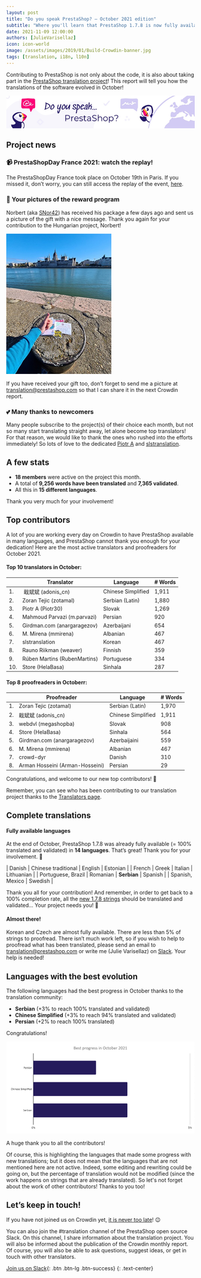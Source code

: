 ```yaml
---
layout: post
title: "Do you speak PrestaShop? – October 2021 edition"
subtitle: "Where you'll learn that PrestaShop 1.7.8 is now fully available in Serbian"
date: 2021-11-09 12:00:00 
authors: [JulieVarisellaz]
icon: icon-world
image: /assets/images/2019/01/Build-Crowdin-banner.jpg
tags: [translation, i18n, l10n]
---
```


Contributing to PrestaShop is not only about the code, it is also about taking part in the [PrestaShop translation project](https://crowdin.com/project/prestashop-official)! This report will tell you how the translations of the software evolved in October!

![Crowdin Monthly banner](/assets/images/2019/01/Build-Crowdin-banner.jpg)

## Project news

### 📹 PrestaShopDay France 2021: watch the replay!

The PrestaShopDay France took place on October 19th in Paris. If you missed it, don’t worry, you can still access the replay of the event, [here](https://events.prestashop.com/prestashop-day-2021/en/content/replay?searchtext=&page=1&%24pagegroup=franais).

### 📸 Your pictures of the reward program

Norbert (aka [SNor42](https://crowdin.com/profile/SNor42)) has received his package a few days ago and sent us a picture of the gift with a nice message. Thank you again for your contribution to the Hungarian project, Norbert! 

![Norbert’s picture](/assets/images/2021/11/build-norbert-gift.jpg)

If you have received your gift too, don’t forget to send me a picture at translation@prestashop.com so that I can share it in the next Crowdin report. 

### 💕 Many thanks to newcomers

Many people subscribe to the project(s) of their choice each month, but not so many start translating straight away, let alone become top translators! For that reason, we would like to thank the ones who rushed into the efforts immediately! So lots of love to the dedicated [Piotr A](https://crowdin.com/profile/piotr30/activity) and [slstranslation](https://crowdin.com/profile/slstranslation/activity).

## A few stats
 
* **18 members** were active on the project this month.
* A total of **9,256 words have been translated** and **7,365 validated**.
* All this in **15 different languages**.
 
Thank you very much for your involvement!

## Top contributors
 
A lot of you are working every day on Crowdin to have PrestaShop available in many languages, and PrestaShop cannot thank you enough for your dedication! Here are the most active translators and proofreaders for October 2021.
 
#### Top 10 translators in October:
 
| |Translator | Language | # Words
|-|---------- | -------- | ----------------
| 1. |‫‬ 戢斌斌 (adonis_cn) | Chinese Simplified | 1,911
| 2. | Zoran Tejic (zotamal) | Serbian (Latin) | 1,880
| 3. | Piotr A (Piotr30) | Slovak | 1,269
| 4. | Mahmoud Parvazi (m.parvazi) | Persian | 920
| 5. | Girdman.com (anargaragezov) | Azerbaijani | 654
| 6. | M. Mirena (mmirena) | Albanian | 467
| 7. | slstranslation | Korean | 467
| 8. | Rauno Riikman (weaver) | Finnish | 359
| 9. | Rúben Martins (RubenMartins) | Portuguese | 334
| 10. | Store (HelaBasa) | Sinhala | 287
 
#### Top 8 proofreaders in Octoberr:
 
| | Proofreader | Language | # Words
|-| ---------- | -------- | ----------------
| 1. | Zoran Tejic (zotamal) | Serbian (Latin) | 1,970
| 2. | 戢斌斌 (adonis_cn) | Chinese Simplified | 1,911
| 3. | webdvl (megashopba) | Slovak | 908
| 4. | Store (HelaBasa) | Sinhala | 564
| 5. | Girdman.com (anargaragezov) | Azerbaijaini | 559
| 6. | M. Mirena (mmirena) | Albanian | 467
| 7. | crowd-dyr | Danish | 310
| 8. | Arman Hosseini (Arman-Hosseini) | Persian | 29


Congratulations, and welcome to our new top contributors! :clap:
 
Remember, you can see who has been contributing to our translation project thanks to the [Translators page](https://translators.prestashop.com/).
 
## Complete translations
 
#### Fully available languages
 
At the end of October, PrestaShop 1.7.8 was already fully available (= 100% translated and validated) in **14 languages**. That’s great! Thank you for your involvement. :tada:
 
| Danish | Chinese traditional | English | Estonian |
| French | Greek | Italian | Lithuanian |
| Portuguese, Brazil | Romanian | **Serbian** | Spanish |
| Spanish, Mexico | Swedish |

Thank you all for your contribution! And remember, in order to get back to a 100% completion rate, all the [new 1.7.8 strings](https://build.prestashop.com/news/prestashop-178-translations/) should be translated and validated... Your project needs you! :muscle: 

#### Almost there!

Korean and Czech are almost fully available. There are less than 5% of strings to proofread. 
There isn’t much work left, so if you wish to help to proofread what has been translated, please send an email to translation@prestashop.com or write me (Julie Varisellaz) on [Slack](https://join.slack.com/t/prestashop/shared_invite/zt-dkmbz5qf-I~FlEWwmRUOXunc5ui0Ucg). Your help is needed!

## Languages with the best evolution

The following languages had the best progress in October thanks to the translation community:
 
* **Serbian** (+3% to reach 100% translated and validated) 
* **Chinese Simplified** (+3% to reach 94% translated and validated)
* **Persian** (+2% to reach 100% translated)

Congratulations! 
 
![Best translation progress in October 2021](/assets/images/2021/11/build-crowdin-progress-oct21.png)

A huge thank you to all the contributors!
 
Of course, this is highlighting the languages that made some progress with new translations; but it does not mean that the languages that are not mentioned here are not active. Indeed, some editing and rewriting could be going on, but the percentage of translation would not be modified (since the work happens on strings that are already translated). So let's not forget about the work of other contributors! Thanks to you too!

## Let’s keep in touch!

If you have not joined us on Crowdin yet, [it is never too late](https://crowdin.com/project/prestashop-official)! :wink:

You can also join the #translation channel of the PrestaShop open source Slack. On this channel, I share information about the translation project. You will also be informed about the publication of the Crowdin monthly report. Of course, you will also be able to ask questions, suggest ideas, or get in touch with other translators.

[Join us on Slack](https://join.slack.com/t/prestashop/shared_invite/zt-dkmbz5qf-I~FlEWwmRUOXunc5ui0Ucg){: .btn .btn-lg .btn-success}
{: .text-center}

